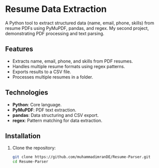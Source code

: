 # Resume Data Extraction

A Python tool to extract structured data (name, email, phone, skills) from resume PDFs using PyMuPDF, pandas, and regex. My second project, demonstrating PDF processing and text parsing.

## Features
- Extracts name, email, phone, and skills from PDF resumes.
- Handles multiple resume formats using regex patterns.
- Exports results to a CSV file.
- Processes multiple resumes in a folder.

## Technologies
- **Python**: Core language.
- **PyMuPDF**: PDF text extraction.
- **pandas**: Data structuring and CSV export.
- **regex**: Pattern matching for data extraction.

## Installation
1. Clone the repository:
   ```bash
   git clone https://github.com/muhammadimranDE/Resume-Parser.git
   cd Resume-Parser
